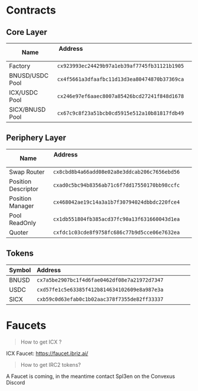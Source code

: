 # Contracts

## Core Layer 

| Name | Address &nbsp; &nbsp; &nbsp; &nbsp; &nbsp; &nbsp; &nbsp; &nbsp; &nbsp; &nbsp; &nbsp; &nbsp; &nbsp; &nbsp; &nbsp; &nbsp; &nbsp; &nbsp; &nbsp; &nbsp; &nbsp; &nbsp; &nbsp; &nbsp; &nbsp; &nbsp; &nbsp; &nbsp; &nbsp; &nbsp; &nbsp; &nbsp; &nbsp; &nbsp; &nbsp; &nbsp; &nbsp; &nbsp; &nbsp; &nbsp; |
|------------------------|----------------------------------------------|
| Factory                | `cx923993ec24429b97a1eb39af7745fb31121b1905` |
| BNUSD/USDC Pool        | `cx4f5661a3dfaafbc11d13d3ea80474870b37369ca` |
| ICX/USDC Pool          | `cx246e97ef6aaec8007a85426bcd27241f848d1678` |
| SICX/BNUSD Pool        | `cx67c9c8f23a51bcb0cd5915e512a10b81817fdb49` |


## Periphery Layer 

| Name | Address &nbsp; &nbsp; &nbsp; &nbsp; &nbsp; &nbsp; &nbsp; &nbsp; &nbsp; &nbsp; &nbsp; &nbsp; &nbsp; &nbsp; &nbsp; &nbsp; &nbsp; &nbsp; &nbsp; &nbsp; &nbsp; &nbsp; &nbsp; &nbsp; &nbsp; &nbsp; &nbsp; &nbsp; &nbsp; &nbsp; &nbsp; &nbsp; &nbsp; &nbsp; &nbsp; &nbsp; &nbsp; &nbsp; &nbsp; &nbsp; |
|------------------------|----------------------------------------------|
| Swap Router            | `cx8cbd8b4a66add08e02a8e3ddcab206c7656ebd56` |
| Position Descriptor    | `cxad0c5bc94b8356ab71c6f7dd17550170bb98ccfc` |
| Position Manager       | `cx468042ae19c14a3a1b7f30794024dbbdc220fce4` |
| Pool ReadOnly          | `cx1db551804fb385acd37fc90a13f631660043d1ea` |
| Quoter                 | `cxfdc1c03cde8f9758fc686c77b9d5cce06e7632ea` |


## Tokens 

| Symbol | Address &nbsp; &nbsp; &nbsp; &nbsp; &nbsp; &nbsp; &nbsp; &nbsp; &nbsp; &nbsp; &nbsp; &nbsp; &nbsp; &nbsp; &nbsp; &nbsp; &nbsp; &nbsp; &nbsp; &nbsp; &nbsp; &nbsp; &nbsp; &nbsp; &nbsp; &nbsp; &nbsp; &nbsp; &nbsp; &nbsp; &nbsp; &nbsp; &nbsp; &nbsp; &nbsp; &nbsp; &nbsp; &nbsp; &nbsp; &nbsp; |
|--------|----------------------------------------------|
| BNUSD  | `cx7a5be2907bc1f4d6fae0462df08e7a21972d7347` |
| USDC   | `cxd57fe1c5e63385f412b814634102609e8a987e3a` |
| SICX   | `cxb59c0d63efab0c1b02aac378f7355de82ff33337` |


# Faucets

> How to get ICX ?

ICX Faucet: https://faucet.ibriz.ai/

> How to get IRC2 tokens? 

A Faucet is coming, in the meantime contact Spl3en on the Convexus Discord